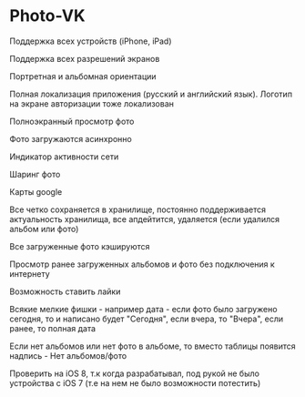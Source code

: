 # Photo-VK

Поддержка всех устройств (iPhone, iPad)

Поддержка всех разрешений экранов

Портретная и альбомная ориентации

Полная локализация приложения (русский и английский язык). Логотип на экране авторизации тоже локализован

Полноэкранный просмотр фото

Фото загружаются асинхронно

Индикатор активности сети

Шаринг фото

Карты google

Все четко сохраняется в хранилище, постоянно поддерживается актуальность хранилища, все апдейтится, удаляется (если удалился альбом или фото)

Все загруженные фото кэшируются

Просмотр ранее загруженных альбомов и фото без подключения к интернету

Возможность ставить лайки

Всякие мелкие фишки - например дата - если фото было загружено сегодня, то и написано будет "Сегодня", если вчера, то "Вчера", если ранее, то полная дата

Если нет альбомов или нет фото в альбоме, то вместо таблицы появится надпись - Нет альбомов/фото

Проверить на iOS 8, т.к когда разрабатывал, под рукой не было устройства с iOS 7 (т.е на нем не было возможности потестить)
